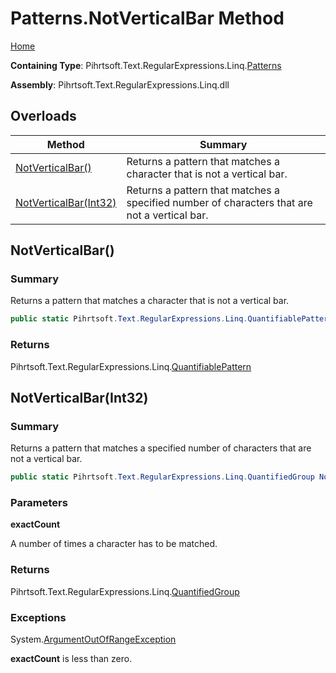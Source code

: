 # Patterns\.NotVerticalBar Method

[Home](../../../../../../README.md)

**Containing Type**: Pihrtsoft\.Text\.RegularExpressions\.Linq\.[Patterns](../README.md)

**Assembly**: Pihrtsoft\.Text\.RegularExpressions\.Linq\.dll

## Overloads

| Method | Summary |
| ------ | ------- |
| [NotVerticalBar()](#Pihrtsoft_Text_RegularExpressions_Linq_Patterns_NotVerticalBar) | Returns a pattern that matches a character that is not a vertical bar\. |
| [NotVerticalBar(Int32)](#Pihrtsoft_Text_RegularExpressions_Linq_Patterns_NotVerticalBar_System_Int32_) | Returns a pattern that matches a specified number of characters that are not a vertical bar\. |

## NotVerticalBar\(\) <a name="Pihrtsoft_Text_RegularExpressions_Linq_Patterns_NotVerticalBar"></a>

### Summary

Returns a pattern that matches a character that is not a vertical bar\.

```csharp
public static Pihrtsoft.Text.RegularExpressions.Linq.QuantifiablePattern NotVerticalBar()
```

### Returns

Pihrtsoft\.Text\.RegularExpressions\.Linq\.[QuantifiablePattern](../../QuantifiablePattern/README.md)

## NotVerticalBar\(Int32\) <a name="Pihrtsoft_Text_RegularExpressions_Linq_Patterns_NotVerticalBar_System_Int32_"></a>

### Summary

Returns a pattern that matches a specified number of characters that are not a vertical bar\.

```csharp
public static Pihrtsoft.Text.RegularExpressions.Linq.QuantifiedGroup NotVerticalBar(int exactCount)
```

### Parameters

**exactCount**

A number of times a character has to be matched\.

### Returns

Pihrtsoft\.Text\.RegularExpressions\.Linq\.[QuantifiedGroup](../../QuantifiedGroup/README.md)

### Exceptions

System\.[ArgumentOutOfRangeException](https://docs.microsoft.com/en-us/dotnet/api/system.argumentoutofrangeexception)

**exactCount** is less than zero\.

